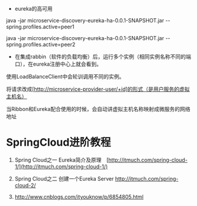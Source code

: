 * eureka的高可用

java -jar microservice-discovery-eureka-ha-0.0.1-SNAPSHOT.jar  --spring.profiles.active=peer1

java -jar microservice-discovery-eureka-ha-0.0.1-SNAPSHOT.jar  --spring.profiles.active=peer2

* 在集成rabbin（软件的负载均衡）后，运行多个实例（相同实例名称不同的端口），在eureka注册中心上就会看到。

使用LoadBalanceClient中会轮训调用不同的实例。

将请求改成\[[http://microservice-provider-user/+id\]的形式（是用户服务的虚拟主机名）](http://microservice-provider-user/+id]的形式（是用户服务的虚拟主机名）)

当Ribbon和Eureka配合使用的时候，会自动讲虚拟主机名称映射成微服务的网络地址

# SpringCloud进阶教程

1. Spring Cloud之一 Eureka简介及原理　[http://itmuch.com/spring-cloud-1/](http://itmuch.com/spring-cloud-1/)

2. Spring Cloud之二 创建一个Eureka Server http://itmuch.com/spring-cloud-2/



3. http://www.cnblogs.com/ityouknow/p/6854805.html


